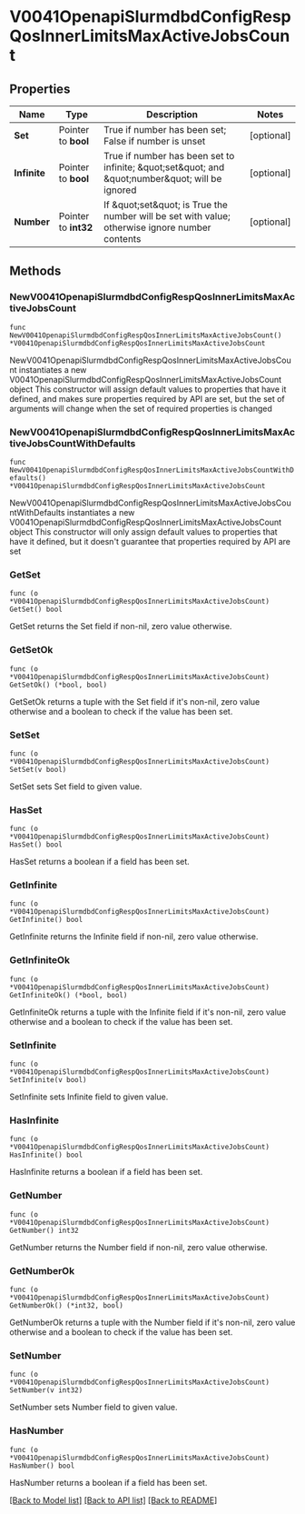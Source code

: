 # V0041OpenapiSlurmdbdConfigRespQosInnerLimitsMaxActiveJobsCount

## Properties

Name | Type | Description | Notes
------------ | ------------- | ------------- | -------------
**Set** | Pointer to **bool** | True if number has been set; False if number is unset | [optional] 
**Infinite** | Pointer to **bool** | True if number has been set to infinite; \&quot;set\&quot; and \&quot;number\&quot; will be ignored | [optional] 
**Number** | Pointer to **int32** | If \&quot;set\&quot; is True the number will be set with value; otherwise ignore number contents | [optional] 

## Methods

### NewV0041OpenapiSlurmdbdConfigRespQosInnerLimitsMaxActiveJobsCount

`func NewV0041OpenapiSlurmdbdConfigRespQosInnerLimitsMaxActiveJobsCount() *V0041OpenapiSlurmdbdConfigRespQosInnerLimitsMaxActiveJobsCount`

NewV0041OpenapiSlurmdbdConfigRespQosInnerLimitsMaxActiveJobsCount instantiates a new V0041OpenapiSlurmdbdConfigRespQosInnerLimitsMaxActiveJobsCount object
This constructor will assign default values to properties that have it defined,
and makes sure properties required by API are set, but the set of arguments
will change when the set of required properties is changed

### NewV0041OpenapiSlurmdbdConfigRespQosInnerLimitsMaxActiveJobsCountWithDefaults

`func NewV0041OpenapiSlurmdbdConfigRespQosInnerLimitsMaxActiveJobsCountWithDefaults() *V0041OpenapiSlurmdbdConfigRespQosInnerLimitsMaxActiveJobsCount`

NewV0041OpenapiSlurmdbdConfigRespQosInnerLimitsMaxActiveJobsCountWithDefaults instantiates a new V0041OpenapiSlurmdbdConfigRespQosInnerLimitsMaxActiveJobsCount object
This constructor will only assign default values to properties that have it defined,
but it doesn't guarantee that properties required by API are set

### GetSet

`func (o *V0041OpenapiSlurmdbdConfigRespQosInnerLimitsMaxActiveJobsCount) GetSet() bool`

GetSet returns the Set field if non-nil, zero value otherwise.

### GetSetOk

`func (o *V0041OpenapiSlurmdbdConfigRespQosInnerLimitsMaxActiveJobsCount) GetSetOk() (*bool, bool)`

GetSetOk returns a tuple with the Set field if it's non-nil, zero value otherwise
and a boolean to check if the value has been set.

### SetSet

`func (o *V0041OpenapiSlurmdbdConfigRespQosInnerLimitsMaxActiveJobsCount) SetSet(v bool)`

SetSet sets Set field to given value.

### HasSet

`func (o *V0041OpenapiSlurmdbdConfigRespQosInnerLimitsMaxActiveJobsCount) HasSet() bool`

HasSet returns a boolean if a field has been set.

### GetInfinite

`func (o *V0041OpenapiSlurmdbdConfigRespQosInnerLimitsMaxActiveJobsCount) GetInfinite() bool`

GetInfinite returns the Infinite field if non-nil, zero value otherwise.

### GetInfiniteOk

`func (o *V0041OpenapiSlurmdbdConfigRespQosInnerLimitsMaxActiveJobsCount) GetInfiniteOk() (*bool, bool)`

GetInfiniteOk returns a tuple with the Infinite field if it's non-nil, zero value otherwise
and a boolean to check if the value has been set.

### SetInfinite

`func (o *V0041OpenapiSlurmdbdConfigRespQosInnerLimitsMaxActiveJobsCount) SetInfinite(v bool)`

SetInfinite sets Infinite field to given value.

### HasInfinite

`func (o *V0041OpenapiSlurmdbdConfigRespQosInnerLimitsMaxActiveJobsCount) HasInfinite() bool`

HasInfinite returns a boolean if a field has been set.

### GetNumber

`func (o *V0041OpenapiSlurmdbdConfigRespQosInnerLimitsMaxActiveJobsCount) GetNumber() int32`

GetNumber returns the Number field if non-nil, zero value otherwise.

### GetNumberOk

`func (o *V0041OpenapiSlurmdbdConfigRespQosInnerLimitsMaxActiveJobsCount) GetNumberOk() (*int32, bool)`

GetNumberOk returns a tuple with the Number field if it's non-nil, zero value otherwise
and a boolean to check if the value has been set.

### SetNumber

`func (o *V0041OpenapiSlurmdbdConfigRespQosInnerLimitsMaxActiveJobsCount) SetNumber(v int32)`

SetNumber sets Number field to given value.

### HasNumber

`func (o *V0041OpenapiSlurmdbdConfigRespQosInnerLimitsMaxActiveJobsCount) HasNumber() bool`

HasNumber returns a boolean if a field has been set.


[[Back to Model list]](../README.md#documentation-for-models) [[Back to API list]](../README.md#documentation-for-api-endpoints) [[Back to README]](../README.md)


